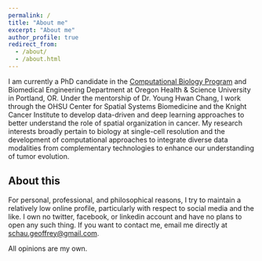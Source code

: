 ```yaml
---
permalink: /
title: "About me"
excerpt: "About me"
author_profile: true
redirect_from: 
  - /about/
  - /about.html
---
```


I am currently a PhD candidate in the [Computational Biology Program](https://www.ohsu.edu/school-of-medicine/computational-biology) and Biomedical Engineering Department at Oregon Health & Science University in Portland, OR. Under the mentorship of Dr. Young Hwan Chang, I work through the OHSU Center for Spatial Systems Biomedicine and the Knight Cancer Institute to develop data-driven and deep learning approaches to better understand the role of spatial organization in cancer. My research interests broadly pertain to biology at single-cell resolution and the development of computational approaches to integrate diverse data modalities from complementary technologies to enhance our understanding of tumor evolution.

About this
-----
For personal, professional, and philosophical reasons, I try to maintain a relatively low online profile, particularly with respect to social media and the like. I own no twitter, facebook, or linkedin account and have no plans to open any such thing. If you want to contact me, email me directly at schau.geoffrey@gmail.com.

All opinions are my own.

